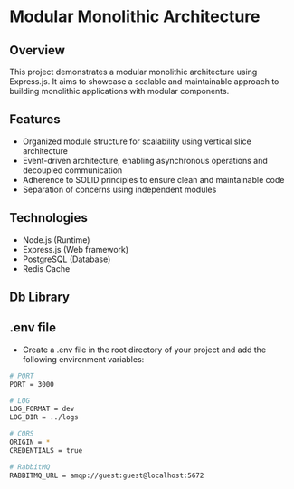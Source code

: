 # Modular Monolithic Architecture
## Overview
This project demonstrates a modular monolithic architecture using Express.js. It aims to showcase a scalable and maintainable approach to building monolithic applications with modular components.

## Features
- Organized module structure for scalability using vertical slice architecture
- Event-driven architecture, enabling asynchronous operations and decoupled communication
- Adherence to SOLID principles to ensure clean and maintainable code
- Separation of concerns using independent modules

## Technologies
- Node.js (Runtime)
- Express.js (Web framework)
- PostgreSQL (Database)
- Redis Cache

## Db Library

## .env file

- Create a .env file in the root directory of your project and add the following environment variables:

```bash
# PORT
PORT = 3000

# LOG
LOG_FORMAT = dev
LOG_DIR = ../logs

# CORS
ORIGIN = *
CREDENTIALS = true

# RabbitMQ
RABBITMQ_URL = amqp://guest:guest@localhost:5672
```
